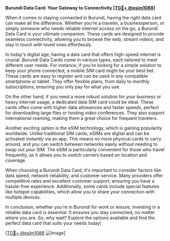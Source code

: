 **Burundi Data Card: Your Gateway to Connectivity [[TG💪+ @esim1088](https://t.me/s/esim1088)]**

When it comes to staying connected in Burundi, having the right data card can make all the difference. Whether you're a traveler, a businessperson, or simply someone who needs reliable internet access on the go, a Burundi Data Card is your ultimate companion. These cards are designed to provide seamless connectivity, allowing you to browse the web, stream videos, and stay in touch with loved ones effortlessly.

In today's digital age, having a data card that offers high-speed internet is crucial. Burundi Data Cards come in various types, each tailored to meet different user needs. For instance, if you're looking for a simple solution to keep your phone connected, a mobile SIM card might be your best bet. These cards are easy to register and can be used in any compatible smartphone or tablet. They offer flexible plans, from daily to monthly subscriptions, ensuring you only pay for what you use.

On the other hand, if you need a more robust solution for your business or heavy internet usage, a dedicated data SIM card could be ideal. These cards often come with higher data allowances and faster speeds, perfect for downloading large files or hosting video conferences. They also support international roaming, making them a great choice for frequent travelers.

Another exciting option is the eSIM technology, which is gaining popularity worldwide. Unlike traditional SIM cards, eSIMs are digital and can be activated instantly via an app. This means no more physical cards to carry around, and you can switch between networks easily without needing to swap out your SIM. The eSIM is particularly convenient for those who travel frequently, as it allows you to switch carriers based on location and coverage.

When choosing a Burundi Data Card, it's important to consider factors like data speed, network reliability, and customer service. Many providers offer competitive rates and excellent customer support, ensuring you have a hassle-free experience. Additionally, some cards include special features like hotspot capabilities, which allow you to share your connection with multiple devices.

In conclusion, whether you're in Burundi for work or leisure, investing in a reliable data card is essential. It ensures you stay connected, no matter where you are. So, why wait? Explore the options available and find the perfect data card that suits your needs today! 

[[TG💪+ @esim1088](https://t.me/s/esim1088) ![Image](https://i.postimg.cc/Y0z9fWf4/image.png)]